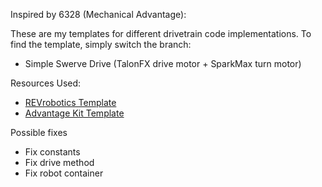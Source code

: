 Inspired by 6328 (Mechanical Advantage):

These are my templates for different drivetrain code implementations. To find the template, simply switch the branch:
- Simple Swerve Drive (TalonFX drive motor + SparkMax turn motor)

Resources Used:
- [REVrobotics Template](https://github.com/REVrobotics/MAXSwerve-Java-Template)
- [Advantage Kit Template](https://docs.advantagekit.org/)


Possible fixes
- Fix constants
- Fix drive method
- Fix robot container